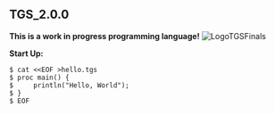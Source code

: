 ## TGS_2.0.0
**This is a work in progress programming language!**
![LogoTGSFinals](https://user-images.githubusercontent.com/112824573/200091920-1dc38a95-6890-4e29-ae6b-67672740e8a1.jpg)

**Start Up:**
```
$ cat <<EOF >hello.tgs
$ proc main() {
$     println("Hello, World");
$ }
$ EOF
```
